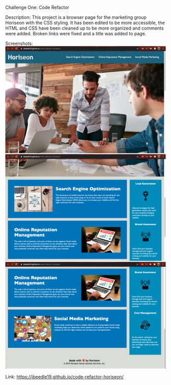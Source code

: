 Challenge One: Code Refactor

Description:
This project is a browser page for the marketing group Horiseon with the CSS styling. It has been edited to be more accessible, the HTML and CSS have been cleaned up to be more organized and comments were added. Broken links were fixed and a title was added to page. 

Screenshots:
![screenshot](./assets/images/screenshot-one.png)
![screenshot](./assets/images/screenshot-two.png)
![screenshot](./assets/images/screenshot-three.png)

Link:
https://jbeedle19.github.io/code-refactor-horiseon/
